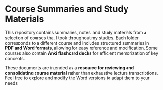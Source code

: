 # Course Summaries and Study Materials  

This repository contains summaries, notes, and study materials from a selection of courses that I took throughout my studies. Each folder corresponds to a different course and includes structured summaries in **PDF and Word formats**, allowing for easy reference and modification. Some courses also contain **Anki flashcard decks** for efficient memorization of key concepts.  

These documents are intended as a **resource for reviewing and consolidating course material** rather than exhaustive lecture transcriptions. Feel free to explore and modify the Word versions to adapt them to your needs.